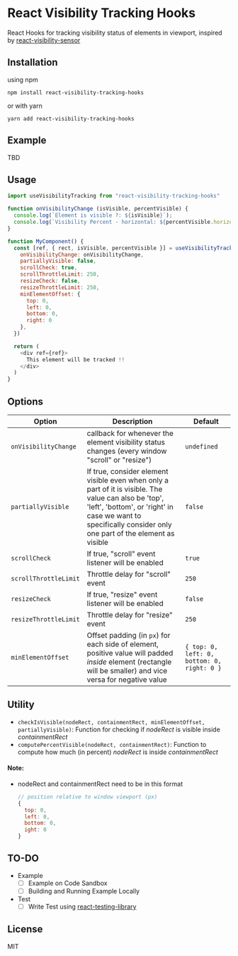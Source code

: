 # React Visibility Tracking Hooks

React Hooks for tracking visibility status of elements in viewport, inspired by [react-visibility-sensor](https://github.com/joshwnj/react-visibility-sensor)


Installation
----

using npm

```shell
npm install react-visibility-tracking-hooks
```

or with yarn

```shell
yarn add react-visibility-tracking-hooks
```


Example
----

TBD

Usage
---

```js
import useVisibilityTracking from "react-visibility-tracking-hooks"

function onVisibilityChange (isVisible, percentVisible) {
  console.log(`Element is visible ?: ${isVisible}`);
  console.log(`Visibility Percent - horizontal: ${percentVisible.horizontalPercent} - vertical: ${percentVisible.verticalPercent} - overall: ${percentVisible.overallPercent}`);
}

function MyComponent() {
  const [ref, { rect, isVisible, percentVisible }] = useVisibilityTracking({
    onVisibilityChange: onVisibilityChange,
    partiallyVisible: false,
    scrollCheck: true,
    scrollThrottleLimit: 250,
    resizeCheck: false,
    resizeThrottleLimit: 250,
    minElementOffset: {
      top: 0,
      left: 0,
      bottom: 0,
      right: 0
    },
  })

  return (
    <div ref={ref}>
      This element will be tracked !!
    </div>
  )
}
```

Options
----

| Option                | Description                                                                                                                                                                                                          | Default                                    |
| --------------------- | -------------------------------------------------------------------------------------------------------------------------------------------------------------------------------------------------------------------- | ------------------------------------------ |
| `onVisibilityChange`  | callback for whenever the element visibility status changes (every window "scroll" or "resize")                                                                                                                      | `undefined`                                |
| `partiallyVisible`    | If true, consider element visible even when only a part of it is visible. The value can also be 'top', 'left', 'bottom', or 'right' in case we want to specifically consider only one part of the element as visible | `false`                                    |
| `scrollCheck`         | If true, "scroll" event listener will be enabled                                                                                                                                                                     | `true`                                     |
| `scrollThrottleLimit` | Throttle delay for "scroll" event                                                                                                                                                                                    | `250`                                      |
| `resizeCheck`         | If true, "resize" event listener will be enabled                                                                                                                                                                     | `false`                                    |
| `resizeThrottleLimit` | Throttle delay for "resize" event                                                                                                                                                                                    | `250`                                      |
| `minElementOffset`    | Offset padding (in `px`) for each side of element, positive value will padded *inside* element (rectangle will be smaller) and vice versa for negative value                                                         | `{ top: 0, left: 0, bottom: 0, right: 0 }` |
    
## Utility

- `checkIsVisible(nodeRect, containmentRect, minElementOffset, partiallyVisible)`: Function for checking if *nodeRect* is visible inside *containmentRect* 
- `computePercentVisible(nodeRect, containmentRect)`: Function to compute how much (in percent) *nodeRect* is inside *containmentRect*

#### Note: 
- nodeRect and containmentRect need to be in this format 
  ```javascript
  // position relative to window viewport (px)
  { 
    top: 0, 
    left: 0, 
    bottom: 0, 
    ight: 0 
  }
  ```

TO-DO
----
- Example
  - [ ] Example on Code Sandbox
  - [ ] Building and Running Example Locally

- Test
  - [ ] Write Test using [react-testing-library](https://github.com/testing-library/react-testing-library)

License
----

MIT
